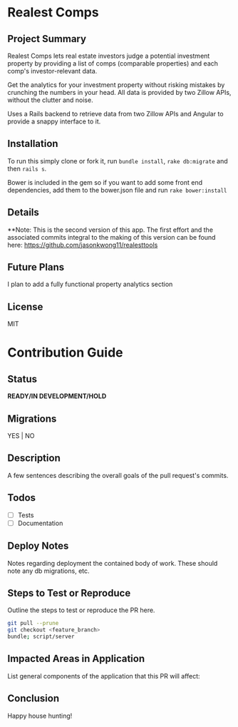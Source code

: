 # Realest Comps

## Project Summary

Realest Comps lets real estate investors judge a potential investment property by providing a list of comps (comparable properties) and each comp's investor-relevant data. 

Get the analytics for your investment property without risking mistakes by crunching the numbers in your head. All data is provided by two Zillow APIs, without the clutter and noise.

Uses a Rails backend to retrieve data from two Zillow APIs and Angular to provide a snappy interface to it. 

## Installation

To run this simply clone or fork it, run `bundle install`, `rake db:migrate` and then `rails s`.

Bower is included in the gem so if you want to add some front end dependencies, add them to the bower.json file and run `rake bower:install`

## Details

**Note: This is the second version of this app. The first effort and the associated commits integral to the making of this version can be found here: https://github.com/jasonkwong11/realesttools


## Future Plans

I plan to add a fully functional property analytics section

## License

MIT

# Contribution Guide

## Status
**READY/IN DEVELOPMENT/HOLD**

## Migrations
YES | NO

## Description
A few sentences describing the overall goals of the pull request's commits.

## Todos
- [ ] Tests
- [ ] Documentation

## Deploy Notes
Notes regarding deployment the contained body of work.  These should note any
db migrations, etc.

## Steps to Test or Reproduce
Outline the steps to test or reproduce the PR here.

```sh
git pull --prune
git checkout <feature_branch>
bundle; script/server
```

## Impacted Areas in Application
List general components of the application that this PR will affect:

## Conclusion

Happy house hunting!